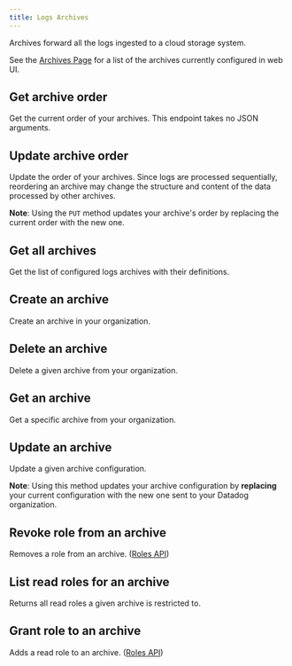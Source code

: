 ```yaml
---
title: Logs Archives
---
```

Archives forward all the logs ingested to a cloud storage system.

See the [Archives Page](https://app.datadoghq.com/logs/pipelines/archives)
for a list of the archives currently configured in web UI.

## Get archive order

Get the current order of your archives.
This endpoint takes no JSON arguments.

## Update archive order

Update the order of your archives. Since logs are processed sequentially, reordering an archive may change
the structure and content of the data processed by other archives.

**Note**: Using the `PUT` method updates your archive's order by replacing the current order
with the new one.

## Get all archives

Get the list of configured logs archives with their definitions.

## Create an archive

Create an archive in your organization.

## Delete an archive

Delete a given archive from your organization.

## Get an archive

Get a specific archive from your organization.

## Update an archive

Update a given archive configuration.

**Note**: Using this method updates your archive configuration by **replacing**
your current configuration with the new one sent to your Datadog organization.

## Revoke role from an archive

Removes a role from an archive. ([Roles API](https://docs.datadoghq.com/api/v2/roles/))

## List read roles for an archive

Returns all read roles a given archive is restricted to.

## Grant role to an archive

Adds a read role to an archive. ([Roles API](https://docs.datadoghq.com/api/v2/roles/))

